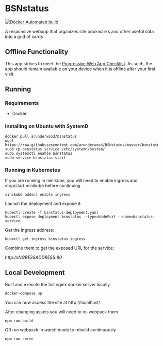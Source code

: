 # BSNstatus

[![Docker Automated build](https://img.shields.io/docker/automated/jrottenberg/ffmpeg.svg)](https://hub.docker.com/r/arunderwood/bsnstatus/)

A responsive webapp that organizes site bookmarks and other useful data into a grid of cards

## Offline Functionality

This app strives to meet the [Progressive Web App Checklist](https://developers.google.com/web/progressive-web-apps/checklist). As such, the app should remain available on your device when it is offline after your first visit.

## Running

### Requirements

* Docker

### Installing on Ubuntu with SystemD
```
docker pull arunderwood/bsnstatus
wget https://raw.githubusercontent.com/arunderwood/BSNstatus/master/bsnstatus.service
sudo cp bsnstatus.service /etc/systemd/system/
sudo systemctl enable bsnstatus
sudo service bsnstatus start
```

### Running in Kubernetes

If you are running in minikube, you will need to enable ingress and stop/start minikube before continuing.

```
minikube addons enable ingress
```

Launch the deployment and expose it:

```
kubectl create -f bsnstatus-deployment.yaml
kubectl expose deployment bsnstatus --type=NodePort --name=bsnstatus-service
```

Get the Ingress address:
```
kubectl get ingress bsnstatus-ingress
```

Combine them to get the exposed URL for the service:

_http://INGRESSADDRESS:80_

## Local Development
Built and execute the full nginx docker server locally.

```
docker-compose up
```

You can now access the site at http://localhost/

After changing assets you will need to re-webpack them

```
npm run build
```

OR run webpack in _watch_ mode to rebuild continuously

```
npm run serve
```
